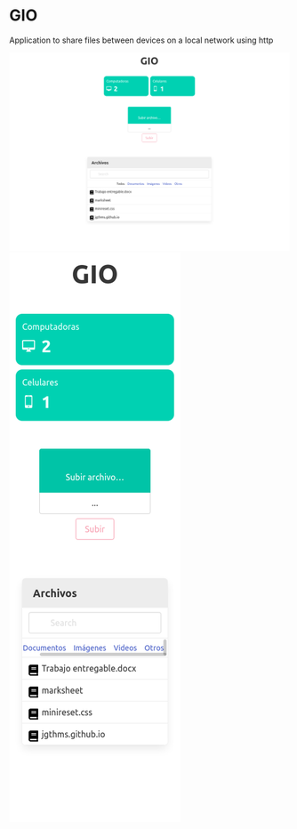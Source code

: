 # GIO

Application to share files between devices on a local network using http

![imagen presentación de gio](img/Gio.png)
![imagen presentación de gio](img/Gio-mobile.png)
